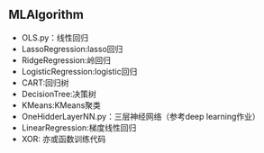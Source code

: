 ## MLAlgorithm

- OLS.py：线性回归
- LassoRegression:lasso回归
- RidgeRegression:岭回归
- LogisticRegression:logistic回归
- CART:回归树
- DecisionTree:决策树
- KMeans:KMeans聚类
- OneHidderLayerNN.py：三层神经网络（参考deep learning作业）
- LinearRegression:梯度线性回归
- XOR: 亦或函数训练代码
